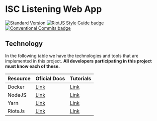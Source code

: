 # ISC Listening Web App
[![Standard Version](https://img.shields.io/badge/release-standard%20version-brightgreen.svg)](https://github.com/conventional-changelog/standard-version)
[![RiotJS Style Guide badge](https://cdn.rawgit.com/voorhoede/riotjs-style-guide/master/riotjs-style-guide.svg)](https://github.com/voorhoede/riotjs-style-guide)
[![Conventional Commits badge](https://img.shields.io/badge/Conventional%20Commits-1.0.0-yellow.svg)](https://www.conventionalcommits.org/en/v1.0.0-beta.2/)

## Technology
In the following table we have the technologies and tools that are implemented in this project. **All developers participating in this project must know each of these.**

|Resource  |Oficial Docs|Tutorials|
|----------|------------|--------|
|Docker|[Link](https://docs.docker.com/)|[Link](https://edux87.github.io/docker/2016/12/07/docker-install/)|[Link](https://docs.docker.com/compose/)|[Link](https://www.linux.com/learn/introduction-docker-compose-tool-multi-container-applications)
|NodeJS|[Link](https://nodejs.org/en/)|[Link](https://www.codementor.io/nodejs/tutorial)
|Yarn|[Link](https://yarnpkg.com/lang/en/)|[Link](https://yarnpkg.com/en/docs/usage)
|RiotsJs|[Link](https://riot.js.org)|[Link](https://riot.js.org/play/)
